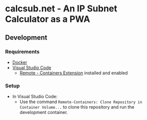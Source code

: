 # calcsub.net - An IP Subnet Calculator as a PWA

## Development
### Requirements
* [Docker](https://www.docker.com/)
* [Visual Studio Code](https://code.visualstudio.com/)
  * [Remote - Containers Extension](https://marketplace.visualstudio.com/items?itemName=ms-vscode-remote.remote-containers) installed and enabled

### Setup
* In Visual Studio Code:
  * Use the command `Remote-Containers: Clone Repository in Container Volume...` to clone this repository and run the development container.
